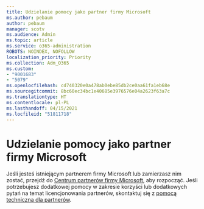 ```yaml
---
title: Udzielanie pomocy jako partner firmy Microsoft
ms.author: pebaum
author: pebaum
manager: scotv
ms.audience: Admin
ms.topic: article
ms.service: o365-administration
ROBOTS: NOINDEX, NOFOLLOW
localization_priority: Priority
ms.collection: Adm_O365
ms.custom:
- "9001683"
- "5079"
ms.openlocfilehash: cd740320e0a478ab0ebe85db2ce0aa61fa1eb68e
ms.sourcegitcommit: 8bc60ec34bc1e40685e3976576e04a2623f63a7c
ms.translationtype: HT
ms.contentlocale: pl-PL
ms.lasthandoff: 04/15/2021
ms.locfileid: "51811718"
---
```

# <a name="help-as-a-microsoft-partner"></a>Udzielanie pomocy jako partner firmy Microsoft

Jeśli jesteś istniejącym partnerem firmy Microsoft lub zamierzasz nim zostać, przejdź do [Centrum partnerów firmy Microsoft](https://support.microsoft.com/help/4499930/partner-center-overview), aby rozpocząć. Jeśli potrzebujesz dodatkowej pomocy w zakresie korzyści lub dodatkowych pytań na temat licencjonowania partnerów, skontaktuj się z [pomocą techniczną dla partnerów](https://aka.ms/partnersupport).
